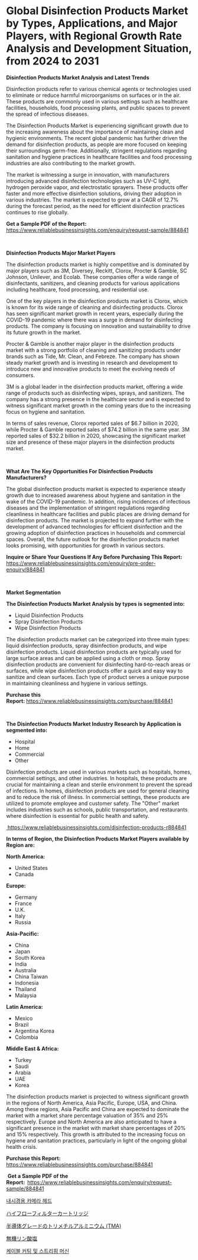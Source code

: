<p><h1>Global Disinfection Products Market by Types, Applications, and Major Players, with Regional Growth Rate Analysis and Development Situation, from 2024 to 2031</h1></p><p><strong>Disinfection Products Market Analysis and Latest Trends</strong></p>
<p><p>Disinfection products refer to various chemical agents or technologies used to eliminate or reduce harmful microorganisms on surfaces or in the air. These products are commonly used in various settings such as healthcare facilities, households, food processing plants, and public spaces to prevent the spread of infectious diseases.</p><p>The Disinfection Products Market is experiencing significant growth due to the increasing awareness about the importance of maintaining clean and hygienic environments. The recent global pandemic has further driven the demand for disinfection products, as people are more focused on keeping their surroundings germ-free. Additionally, stringent regulations regarding sanitation and hygiene practices in healthcare facilities and food processing industries are also contributing to the market growth.</p><p>The market is witnessing a surge in innovation, with manufacturers introducing advanced disinfection technologies such as UV-C light, hydrogen peroxide vapor, and electrostatic sprayers. These products offer faster and more effective disinfection solutions, driving their adoption in various industries. The market is expected to grow at a CAGR of 12.7% during the forecast period, as the need for efficient disinfection practices continues to rise globally.</p></p>
<p><strong>Get a Sample PDF of the Report:&nbsp;</strong> <a href="https://www.reliablebusinessinsights.com/enquiry/request-sample/884841">https://www.reliablebusinessinsights.com/enquiry/request-sample/884841</a></p>
<p>&nbsp;</p>
<p><strong>Disinfection Products Major Market Players</strong></p>
<p><p>The disinfection products market is highly competitive and is dominated by major players such as 3M, Diversey, Reckitt, Clorox, Procter & Gamble, SC Johnson, Unilever, and Ecolab. These companies offer a wide range of disinfectants, sanitizers, and cleaning products for various applications including healthcare, food processing, and residential use.</p><p>One of the key players in the disinfection products market is Clorox, which is known for its wide range of cleaning and disinfecting products. Clorox has seen significant market growth in recent years, especially during the COVID-19 pandemic where there was a surge in demand for disinfecting products. The company is focusing on innovation and sustainability to drive its future growth in the market.</p><p>Procter & Gamble is another major player in the disinfection products market with a strong portfolio of cleaning and sanitizing products under brands such as Tide, Mr. Clean, and Febreze. The company has shown steady market growth and is investing in research and development to introduce new and innovative products to meet the evolving needs of consumers.</p><p>3M is a global leader in the disinfection products market, offering a wide range of products such as disinfecting wipes, sprays, and sanitizers. The company has a strong presence in the healthcare sector and is expected to witness significant market growth in the coming years due to the increasing focus on hygiene and sanitation.</p><p>In terms of sales revenue, Clorox reported sales of $6.7 billion in 2020, while Procter & Gamble reported sales of $74.2 billion in the same year. 3M reported sales of $32.2 billion in 2020, showcasing the significant market size and presence of these major players in the disinfection products market.</p></p>
<p>&nbsp;</p>
<p><strong>What Are The Key Opportunities For Disinfection Products Manufacturers?</strong></p>
<p><p>The global disinfection products market is expected to experience steady growth due to increased awareness about hygiene and sanitation in the wake of the COVID-19 pandemic. In addition, rising incidences of infectious diseases and the implementation of stringent regulations regarding cleanliness in healthcare facilities and public places are driving demand for disinfection products. The market is projected to expand further with the development of advanced technologies for efficient disinfection and the growing adoption of disinfection practices in households and commercial spaces. Overall, the future outlook for the disinfection products market looks promising, with opportunities for growth in various sectors.</p></p>
<p><strong>Inquire or Share Your Questions If Any Before Purchasing This Report:</strong> <a href="https://www.reliablebusinessinsights.com/enquiry/pre-order-enquiry/884841">https://www.reliablebusinessinsights.com/enquiry/pre-order-enquiry/884841</a></p>
<p>&nbsp;</p>
<p><strong>Market Segmentation</strong></p>
<p><strong>The Disinfection Products Market Analysis by types is segmented into:</strong></p>
<p><ul><li>Liquid Disinfection Products</li><li>Spray Disinfection Products</li><li>Wipe Disinfection Products</li></ul></p>
<p><p>The disinfection products market can be categorized into three main types: liquid disinfection products, spray disinfection products, and wipe disinfection products. Liquid disinfection products are typically used for large surface areas and can be applied using a cloth or mop. Spray disinfection products are convenient for disinfecting hard-to-reach areas or surfaces, while wipe disinfection products offer a quick and easy way to sanitize and clean surfaces. Each type of product serves a unique purpose in maintaining cleanliness and hygiene in various settings.</p></p>
<p><strong>Purchase this Report:&nbsp;</strong><a href="https://www.reliablebusinessinsights.com/purchase/884841">https://www.reliablebusinessinsights.com/purchase/884841</a></p>
<p>&nbsp;</p>
<p><strong>The Disinfection Products Market Industry Research by Application is segmented into:</strong></p>
<p><ul><li>Hospital</li><li>Home</li><li>Commercial</li><li>Other</li></ul></p>
<p><p>Disinfection products are used in various markets such as hospitals, homes, commercial settings, and other industries. In hospitals, these products are crucial for maintaining a clean and sterile environment to prevent the spread of infections. In homes, disinfection products are used for general cleaning and to reduce the risk of illness. In commercial settings, these products are utilized to promote employee and customer safety. The "Other" market includes industries such as schools, public transportation, and restaurants where disinfection is essential for public health and safety.</p></p>
<p><a href="https://www.reliablebusinessinsights.com/disinfection-products-r884841">&nbsp;https://www.reliablebusinessinsights.com/disinfection-products-r884841</a></p>
<p><strong>In terms of Region, the Disinfection Products Market Players available by Region are:</strong></p>
<p>
    <p> <strong> North America: </strong>
        <ul>
            <li>United States</li>
            <li>Canada</li>
        </ul>
        </p> 
    <p> <strong> Europe: </strong>
        <ul>
            <li>Germany</li>
            <li>France</li>
            <li>U.K.</li>
            <li>Italy</li>
            <li>Russia</li>
        </ul>
        </p> 
    <p> <strong> Asia-Pacific: </strong>
        <ul>
            <li>China</li>
            <li>Japan</li>
            <li>South Korea</li>
            <li>India</li>
            <li>Australia</li>
            <li>China Taiwan</li>
            <li>Indonesia</li>
            <li>Thailand</li>
            <li>Malaysia</li>
        </ul>
        </p> 
    <p> <strong> Latin America: </strong>
        <ul>
            <li>Mexico</li>
            <li>Brazil</li>
            <li>Argentina Korea</li>
            <li>Colombia</li>
        </ul>
        </p> 
    <p> <strong> Middle East & Africa: </strong>
        <ul>
            <li>Turkey</li>
            <li>Saudi</li>
            <li>Arabia</li>
            <li>UAE</li>
            <li>Korea</li>
        </ul>
    </p>
    </p>
<p><p>The disinfection products market is projected to witness significant growth in the regions of North America, Asia Pacific, Europe, USA, and China. Among these regions, Asia Pacific and China are expected to dominate the market with a market share percentage valuation of 35% and 25% respectively. Europe and North America are also anticipated to have a significant presence in the market with market share percentages of 20% and 15% respectively. This growth is attributed to the increasing focus on hygiene and sanitation practices, particularly in light of the ongoing global health crisis.</p></p>
<p><strong>Purchase this Report: </strong><a href="https://www.reliablebusinessinsights.com/purchase/884841">https://www.reliablebusinessinsights.com/purchase/884841</a></p>
<p>&nbsp;<strong>Get a Sample PDF of the Report:&nbsp;&nbsp;</strong><a href="https://www.reliablebusinessinsights.com/enquiry/request-sample/884841">https://www.reliablebusinessinsights.com/enquiry/request-sample/884841</a></p>
<p><strong></strong></p>
<p><p><a href="https://medium.com/@ineskuvalis/%EB%82%B4%EC%8B%9C%EA%B2%BD-%EC%B9%B4%EB%A9%94%EB%9D%BC-%ED%97%A4%EB%93%9C-%EC%8B%9C%EC%9E%A5%EC%9D%80-2024%EB%85%84%EB%B6%80%ED%84%B0-2031%EB%85%84%EA%B9%8C%EC%A7%80-%EC%9D%98-%EC%97%B0%ED%8F%89%EA%B7%A0-%EC%84%B1%EC%9E%A5%EB%A5%A0%EB%A1%9C-%EC%84%B1%EC%9E%A5%ED%95%A0-%EA%B2%83%EC%9C%BC%EB%A1%9C-%EC%98%88%EC%83%81%EB%90%98%EB%A9%B0-%EC%9D%91%EC%9A%A9%ED%94%84%EB%A1%9C%EA%B7%B8%EB%9E%A8-%EC%A7%80%EC%97%AD%EC%A0%81-%EC%A0%84%EB%A7%9D-%EB%B0%8F-%EC%88%98%EC%9D%B5%EC%97%90-%EB%8C%80%ED%95%9C-%EC%8B%9C%EC%9E%A5-%EB%8F%99%ED%96%A5-%EB%B6%84%EC%84%9D%EC%9D%B4-%EC%A7%84%ED%96%89-%EC%A4%91%EC%9D%B4%EB%8B%A4-8e5437880d49">내시경용 카메라 헤드</a></p><p><a href="https://medium.com/@larrycruz525/%E3%82%B0%E3%83%AD%E3%83%BC%E3%83%90%E3%83%AB%E3%83%8F%E3%82%A4%E3%83%95%E3%83%AD%E3%83%BC%E3%83%95%E3%82%A3%E3%83%AB%E3%82%BF%E3%83%BC%E3%82%AB%E3%83%BC%E3%83%88%E3%83%AA%E3%83%83%E3%82%B8%E5%B8%82%E5%A0%B4%E3%81%AE%E8%A6%8F%E6%A8%A1%E3%81%AF-%E4%BB%8A%E5%BE%8C%E3%81%AEcagr%E3%81%8C-%E3%81%AB%E9%81%94%E3%81%99%E3%82%8B%E3%81%A8%E4%BA%88%E6%83%B3%E3%81%95%E3%82%8C%E3%81%A6%E3%81%8A%E3%82%8A-%E3%81%93%E3%81%AE%E3%83%AC%E3%83%9D%E3%83%BC%E3%83%88%E3%81%A7%E3%81%AF-%E5%B8%82%E5%A0%B4%E3%81%AE%E6%88%90%E9%95%B7-%E3%83%88%E3%83%AC%E3%83%B3%E3%83%89-%E6%A9%9F%E4%BC%9A-%E3%81%8A%E3%82%88%E3%81%B32024%E5%B9%B4%E3%81%8B%E3%82%892031%E5%B9%B4%E3%81%BE%E3%81%A7%E3%81%AE%E4%BA%88%E6%B8%AC%E3%81%8C%E3%82%AB%E3%83%90%E3%83%BC%E3%81%95%E3%82%8C%E3%81%A6-fa08ff9dfdcc">ハイフローフィルターカートリッジ</a></p><p><a href="https://medium.com/@willismills2023/%E5%8D%8A%E5%B0%8E%E4%BD%93%E3%82%B0%E3%83%AC%E3%83%BC%E3%83%89%E3%81%AE%E3%83%88%E3%83%AA%E3%83%A1%E3%83%81%E3%83%AB%E3%82%A2%E3%83%AB%E3%83%9F%E3%83%8B%E3%82%A6%E3%83%A0-tma-%E5%B8%82%E5%A0%B4%E3%83%AC%E3%83%9D%E3%83%BC%E3%83%88-%E8%A3%BD%E5%93%81%E3%82%BF%E3%82%A4%E3%83%97-6n-%E3%82%A8%E3%83%B3%E3%83%89%E3%83%A6%E3%83%BC%E3%82%B9-%E4%B8%BB%E5%B0%8E-%E3%83%AC%E3%83%BC%E3%82%B6%E3%83%BC%E3%83%80%E3%82%A4%E3%82%AA%E3%83%BC%E3%83%89-%E3%83%88%E3%83%A9%E3%83%B3%E3%82%B8%E3%82%B9%E3%82%BF-%E5%9C%B0%E5%9F%9F2024-2031-7dbdf8382d11">半導体グレードのトリメチルアルミニウム (TMA)</a></p><p><a href="https://github.com/mcbeesbxa270/Market-Research-Report-List-2/blob/main/2653762143316.md">無機リン酸塩</a></p><p><a href="https://medium.com/@zackeiracotton82024/%EC%BC%80%EC%9D%B4%EB%B8%94-%EC%A0%88%EB%8B%A8-%EB%B0%8F-%EB%B2%97%EA%B8%B0%EA%B8%B0-%EA%B8%B0%EA%B3%84-%EC%8B%9C%EC%9E%A5-2024%EB%85%84%EB%B6%80%ED%84%B0-2031%EB%85%84%EA%B9%8C%EC%A7%80%EC%9D%98-%EC%82%B0%EC%97%85-%ED%8A%B8%EB%A0%8C%EB%93%9C-%EB%B0%8F-%EC%98%88%EC%B8%A1-a386da595165">케이블 커팅 및 스트리핑 머신</a></p></p>